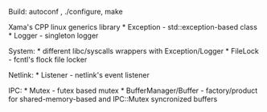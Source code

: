 Build: autoconf , ./configure, make 

Xama's CPP linux generics library
	* Exception - std::exception-based class
	* Logger - singleton logger 

System:
	* different libc/syscalls wrappers with Exception/Logger
	* FileLock - fcntl's flock file locker

Netlink:
	* Listener - netlink's event listener

IPC:
	* Mutex  - futex based mutex
	* BufferManager/Buffer - factory/product for shared-memory-based and IPC::Mutex syncronized buffers

